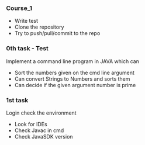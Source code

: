 

### Course_1 ###
  * Write test
  * Clone the repository
  * Try to push/pull/commit to the repo

### 0th task - Test ###
Implement a command line program in JAVA which can
 * Sort the numbers given on the cmd line argument 
 * Can convert Strings to Numbers and sorts them
 * Can decide if the given argument number is prime
  
### 1st task ###   
Login check the environment
 * Look for IDEs
 * Check Javac in cmd
 * Check JavaSDK version



    
